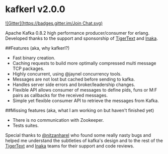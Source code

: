 kafkerl v2.0.0
==============
[![Gitter](https://badges.gitter.im/Join Chat.svg)](https://gitter.im/HernanRivasAcosta/kafkerl?utm_source=badge&utm_medium=badge&utm_campaign=pr-badge&utm_content=badge)

Apache Kafka 0.8.2 high performance producer/consumer for erlang.
Developed thanks to the support and sponsorship of [TigerText](http://www.tigertext.com/) and [Inaka](https://github.com/inaka/).

##Features (aka, why kafkerl?)
 - Fast binary creation.
 - Caching requests to build more optimally compressed multi message TCP packages.
 - Highly concurrent, using @jaynel concurrency tools.
 - Messages are not lost but cached before sending to kafka.
 - Handles server side errors and broker/leadership changes.
 - Flexible API allows consumer of messages to define pids, funs or M:F pairs as callbacks for the received messages.
 - Simple yet flexible consumer API to retrieve the messages from Kafka.

##Missing features (aka, what I am working on but haven't finished yet)
 - There is no communication with Zookeeper.
 - Tests suites.



Special thanks to [@nitzanharel](https://github.com/nitzanharel) who found some really nasty bugs and helped me understand the subtleties of kafka's design and to the rest of the [TigerText](http://www.tigertext.com/) and [Inaka](https://github.com/inaka/) teams for their support and code reviews.
